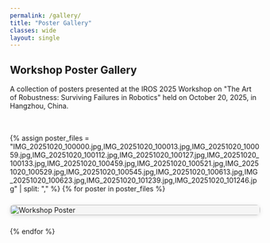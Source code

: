 ```yaml
---
permalink: /gallery/
title: "Poster Gallery"
classes: wide
layout: single
---
```


## Workshop Poster Gallery

A collection of posters presented at the IROS 2025 Workshop on "The Art of Robustness: Surviving Failures in Robotics" held on October 20, 2025, in Hangzhou, China.

<div class="poster-gallery">
  <div class="poster-grid">
    {% assign poster_files = "IMG_20251020_100000.jpg,IMG_20251020_100013.jpg,IMG_20251020_100059.jpg,IMG_20251020_100112.jpg,IMG_20251020_100127.jpg,IMG_20251020_100133.jpg,IMG_20251020_100459.jpg,IMG_20251020_100521.jpg,IMG_20251020_100529.jpg,IMG_20251020_100545.jpg,IMG_20251020_100613.jpg,IMG_20251020_100623.jpg,IMG_20251020_101239.jpg,IMG_20251020_101246.jpg" | split: "," %}
    {% for poster in poster_files %}
      <div class="poster-item">
        <a href="/assets/images/posters/{{ poster }}" data-lightbox="posters" data-title="Workshop Poster">
          <img src="/assets/images/posters/{{ poster }}" alt="Workshop Poster" loading="lazy">
        </a>
      </div>
    {% endfor %}
  </div>
</div>

<style>
.poster-gallery {
  margin: 2rem 0;
}

.poster-grid {
  display: grid;
  grid-template-columns: repeat(auto-fill, minmax(300px, 1fr));
  gap: 1.5rem;
  padding: 1rem 0;
}

.poster-item {
  position: relative;
  overflow: hidden;
  border-radius: 8px;
  box-shadow: 0 2px 8px rgba(0, 0, 0, 0.1);
  transition: transform 0.3s ease, box-shadow 0.3s ease;
  background-color: #f5f5f5;
}

.poster-item:hover {
  transform: translateY(-5px);
  box-shadow: 0 4px 16px rgba(0, 0, 0, 0.2);
}

.poster-item a {
  display: block;
  text-decoration: none;
}

.poster-item img {
  width: 100%;
  height: auto;
  display: block;
  transition: opacity 0.3s ease;
}

.poster-item:hover img {
  opacity: 0.9;
}

/* Responsive adjustments */
@media (max-width: 768px) {
  .poster-grid {
    grid-template-columns: repeat(auto-fill, minmax(200px, 1fr));
    gap: 1rem;
  }
}

@media (max-width: 480px) {
  .poster-grid {
    grid-template-columns: 1fr;
  }
}
</style>

<!-- Lightbox functionality using CSS only -->
<style>
.poster-item a::after {
  content: '🔍';
  position: absolute;
  top: 10px;
  right: 10px;
  background: rgba(255, 255, 255, 0.9);
  padding: 5px 10px;
  border-radius: 4px;
  opacity: 0;
  transition: opacity 0.3s ease;
  font-size: 1.2rem;
}

.poster-item:hover a::after {
  opacity: 1;
}
</style>
